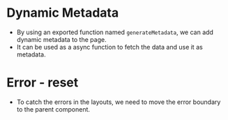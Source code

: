 
# Dynamic Metadata
- By using an exported function named `generateMetadata`, we can add dynamic metadata to the page.
- It can be used as a async function to fetch the data and use it as metadata.

# Error - reset
- To catch the errors in the layouts, we need to move the error boundary to the parent component.